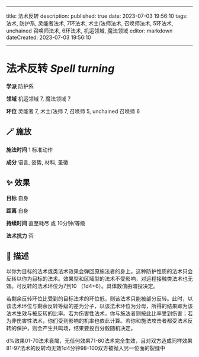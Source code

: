 
---
title: 法术反转
description: 
published: true
date: 2023-07-03 19:56:10
tags: 法术, 防护系, 灵能者法术, 7环法术, 术士/法师法术, 召唤师法术, 5环法术, unchained 召唤师法术, 6环法术, 机运领域, 魔法领域
editor: markdown
dateCreated: 2023-07-03 19:56:10

---

# **法术反转** *Spell turning*

**学派** 防护系 

**领域** 机运领域 7, 魔法领域 7

**环位** 灵能者 7, 术士/法师 7, 召唤师 5, unchained 召唤师 6

## 🪄 施放

**施法时间** 1 标准动作

**成分** 语言, 姿势, 材料, 圣徽

## ✨ 效果 

**目标** 自身 

**距离** 自身  

**持续时间** 直至耗尽 或 10分钟/等级 

**法术抗力** 否

## 📖 描述

以你为目标的法术或类法术效果会弹回原施法者的身上。这种防护性质的法术只会反转以你为目标的法术。效果型和区域型的法术不受影响，对远程接触类法术也无效。可反转的法术环位为7到10 （1d4+6）。具体数值由暗投决定。

若剩余反转环位比受到的目标法术的环位低，则该法术只能被部分反转。此时，以该法术环位与剩余反转等级的差为分子，以该法术环位为分母，所得的结果即为该法术生效与被反转的比率。若为伤害性法术，你与施法者则按此比率受到伤害；若为非伤害性法术，你们受到影响的机率也依此计算。若你和施法攻击者都受法术反转的保护，则会产生共鸣场，结果要投百分骰随机决定。

 d%效果01-70法术衰竭，无任何效果71-80法术完全生效，且对双方造成同样效果81-97法术的反转均无效1d4分钟98-100双方被抛入另一位面的裂缝中 
    